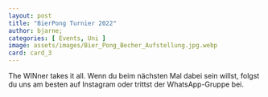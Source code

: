 ```yaml
---
layout: post
title: "BierPong Turnier 2022"
author: bjarne;
categories: [ Events, Uni ]
image: assets/images/Bier_Pong_Becher_Aufstellung.jpg.webp
card: card_3
---
```

The WINner takes it all. Wenn du beim nächsten Mal dabei sein willst, folgst du uns am besten auf Instagram oder trittst der WhatsApp-Gruppe bei.
